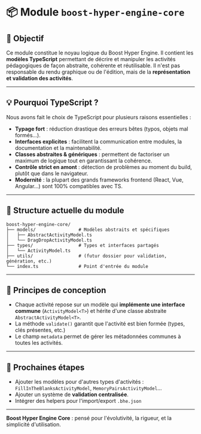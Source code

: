 # 📦 Module `boost-hyper-engine-core`

## 🎯 Objectif

Ce module constitue le noyau logique du Boost Hyper Engine. Il contient les **modèles TypeScript** permettant de décrire et manipuler les activités pédagogiques de façon abstraite, cohérente et réutilisable. Il n'est pas responsable du rendu graphique ou de l'édition, mais de la **représentation et validation des activités**.

---

## 💡 Pourquoi TypeScript ?

Nous avons fait le choix de TypeScript pour plusieurs raisons essentielles :

- **Typage fort** : réduction drastique des erreurs bêtes (typos, objets mal formés...).
- **Interfaces explicites** : facilitent la communication entre modules, la documentation et la maintenabilité.
- **Classes abstraites & génériques** : permettent de factoriser un maximum de logique tout en garantissant la cohérence.
- **Contrôle strict en amont** : détection de problèmes au moment du build, plutôt que dans le navigateur.
- **Modernité** : la plupart des grands frameworks frontend (React, Vue, Angular...) sont 100% compatibles avec TS.

---

## 🧱 Structure actuelle du module

```
boost-hyper-engine-core/
├── models/                # Modèles abstraits et spécifiques
│   ├── AbstractActivityModel.ts
│   └── DragDropActivityModel.ts
├── types/                 # Types et interfaces partagés
│   └── ActivityModel.ts
├── utils/                 # (futur dossier pour validation, génération, etc.)
└── index.ts               # Point d'entrée du module
```

---

## 🧩 Principes de conception

- Chaque activité repose sur un modèle qui **implémente une interface commune** (`ActivityModel<T>`) et hérite d'une classe abstraite `AbstractActivityModel<T>`.
- La méthode `validate()` garantit que l'activité est bien formée (types, clés présentes, etc.)
- Le champ `metadata` permet de gérer les métadonnées communes à toutes les activités.

---

## 📌 Prochaines étapes

- Ajouter les modèles pour d'autres types d'activités : `FillInTheBlanksActivityModel`, `MemoryPairsActivityModel`...
- Ajouter un système de **validation centralisée**.
- Intégrer des helpers pour l'import/export `.bhe.json`

---

**Boost Hyper Engine Core** : pensé pour l'évolutivité, la rigueur, et la simplicité d'utilisation.

